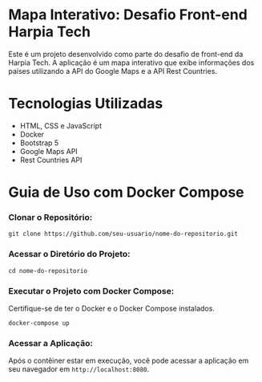 # Mapa Interativo: Desafio Front-end Harpia Tech
Este é um projeto desenvolvido como parte do desafio de front-end da Harpia Tech. A aplicação é um mapa interativo que exibe informações dos países utilizando a API do Google Maps e a API Rest Countries.

# Tecnologias Utilizadas
- HTML, CSS e JavaScript
- Docker
- Bootstrap 5
- Google Maps API
- Rest Countries API

# Guia de Uso com Docker Compose
### Clonar o Repositório:
```
git clone https://github.com/seu-usuario/nome-do-repositorio.git
```
### Acessar o Diretório do Projeto:
```
cd nome-do-repositorio
```
### Executar o Projeto com Docker Compose:
Certifique-se de ter o Docker e o Docker Compose instalados.
```
docker-compose up
```

### Acessar a Aplicação:
Após o contêiner estar em execução, você pode acessar a aplicação em seu navegador em `http://localhost:8080`.
